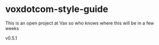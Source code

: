 voxdotcom-style-guide
=====================

This is an open project at Vax so who knows where this will be in a few weeks

v0.5.1
